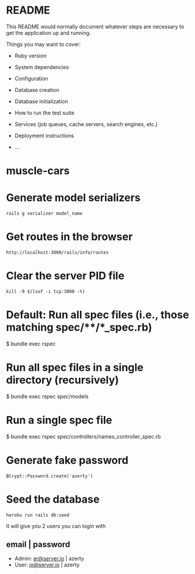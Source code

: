 # README

This README would normally document whatever steps are necessary to get the
application up and running.

Things you may want to cover:

* Ruby version

* System dependencies

* Configuration

* Database creation

* Database initialization

* How to run the test suite

* Services (job queues, cache servers, search engines, etc.)

* Deployment instructions

* ...
# muscle-cars

# Generate model serializers
` rails g serializer model_name `

# Get routes in the browser
` http://localhost:3000/rails/info/routes `

# Clear the server PID file
` kill -9 $(lsof -i tcp:3000 -t) `

# Default: Run all spec files (i.e., those matching spec/**/*_spec.rb)
$ bundle exec rspec

# Run all spec files in a single directory (recursively)
$ bundle exec rspec spec/models

# Run a single spec file
$ bundle exec rspec spec/controllers/names_controller_spec.rb

# Generate fake password
` BCrypt::Password.create('azerty') `

# Seed the database
` heroku run rails db:seed `

It will give you 2 users you can login with
## email | password
- Admin: er@server.io | azerty
- User: jo@server.io | azerty